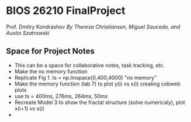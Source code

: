 # BIOS 26210 FinalProject
Prof. Dmitry Kondrashov
*By Theresa Christiansen, Miguel Saucedo, and Austin Szatrowski*

## Space for Project Notes
* This can be a space for collaborative notes, task tracking, etc.
* Make the no memory function
* Replicate Fig 1. ts = np.linspace(0,400,4000)  "no memory"
* Make the memory function (lab 7) to plot y(i) vs x(i) creating cobweb plots
* use ts = 400ms, 276ms, 264ms, 50ms
* Recreate Model 3 to show the fractal structure (solve numericaly), plot x(i+1) vs x(i)
* 
